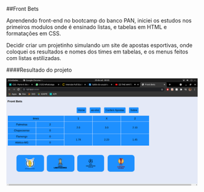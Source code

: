##Front Bets

Aprendendo front-end no bootcamp do banco PAN, iniciei os estudos nos primeiros modulos onde é ensinado listas, e tabelas em HTML e formatações em CSS.

Decidir criar um projetinho simulando um site de apostas esportivas, onde coloquei os resultados e nomes dos times em tabelas, e os menus feitos com listas estilizadas.

####Resultado do projeto

![alt](https://github.com/viniciuscavalheiro1/front-bets/blob/master/img/front-bet-screen.png)
